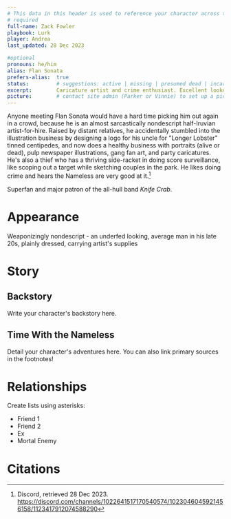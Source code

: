 ```yaml
---
# This data in this header is used to reference your character across the entire website. 
# required
full-name: Zack Fowler
playbook: Lurk
player: Andrea
last_updated: 28 Dec 2023

#optional
pronouns: he/him 
alias: Flan Sonata
prefers-alias:  true
status:         # suggestions: active | missing | presumed dead | incarcerated | dead
excerpt:        Caricature artist and crime enthusiast. Excellent lookout and scout. # 1-2 sentences about the character
picture:        # contact site admin (Parker or Vinnie) to set up a picture.
---
```


Anyone meeting Flan Sonata would have a hard time picking him out again in a crowd, because he is an almost sarcastically nondescript half-Iruvian artist-for-hire. Raised by distant relatives, he accidentally stumbled into the illustration business by designing a logo for his uncle for "Longer Lobster" tinned centipedes, and now does a healthy business with portraits (alive or dead), pulp newspaper illustrations, gang fan art, and party caricatures. He's also a thief who has a thriving side-racket in doing score surveillance, like scoping out a target while sketching couples in the park. He likes doing crime and hears the Nameless are very good at it.[^intro-post]

Superfan and major patron of the all-hull band *Knife Crab*.


# Appearance
Weaponizingly nondescript - an underfed looking, average man in his late 20s, plainly dressed, carrying artist's supplies

# Story
## Backstory
Write your character's backstory here. 

## Time With the Nameless
Detail your character's adventures here. You can also link primary sources in the footnotes!


# Relationships
Create lists using asterisks:

* Friend 1
* Friend 2
* Ex
* Mortal Enemy

# Citations

[^intro-post]: Discord, retrieved 28 Dec 2023. <https://discord.com/channels/1022641517170540574/1023046045921456158/1123417912074588290>